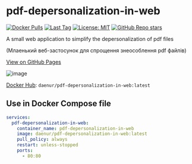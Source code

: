 # pdf-depersonalization-in-web

[![Docker Pulls](https://img.shields.io/docker/pulls/daenur/pdf-depersonalization-in-web)](https://hub.docker.com/r/daenur/pdf-depersonalization-in-web)
[![Last Tag](https://img.shields.io/github/v/tag/riv-gh/pdf-depersonalization-in-web)](https://github.com/riv-gh/pdf-depersonalization-in-web/tags)
[![License: MIT](https://img.shields.io/badge/License-MIT-blue.svg)](https://opensource.org/licenses/MIT)
[![GitHub Repo stars](https://img.shields.io/github/stars/riv-gh/pdf-depersonalization-in-web?style=social)](https://github.com/riv-gh/pdf-depersonalization-in-web)

A small web application to simplify the depersonalization of pdf files

(Млаенький веб-застосунок для спрощення знеособлення pdf файлів)

[View on GitHub Pages](https://riv-gh.github.io/pdf-depersonalization-in-web/)

![image](https://github.com/user-attachments/assets/cb9d0ad6-ed20-4ec3-8540-dff0f9c84756)



[Docker Hub](https://hub.docker.com/r/daenur/pdf-depersonalization-in-web): `daenur/pdf-depersonalization-in-web:latest`

## Use in Docker Compose file

```yml
services:
  pdf-depersonalization-in-web:
    container_name: pdf-depersonalization-in-web
    image: daenur/pdf-depersonalization-in-web:latest
    pull_policy: always
    restart: unless-stopped
    ports:
      - 80:80
```
